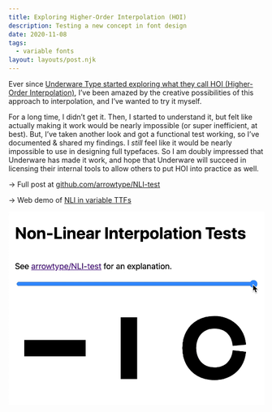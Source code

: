 ```yaml
---
title: Exploring Higher-Order Interpolation (HOI)
description: Testing a new concept in font design
date: 2020-11-08
tags:
  - variable fonts
layout: layouts/post.njk
---
```


Ever since [Underware Type started exploring what they call HOI (Higher-Order Interpolation)](https://underware.nl/case-studies/hoi/), I’ve been amazed by the creative possibilities of this approach to interpolation, and I’ve wanted to try it myself.

For a long time, I didn’t get it. Then, I started to understand it, but felt like actually making it work would be nearly impossible (or super inefficient, at best). But, I’ve taken another look and got a functional test working, so I’ve documented & shared my findings. I *still* feel like it would be nearly impossible to use in designing full typefaces. So I am doubly impressed that Underware has made it work, and hope that Underware will succeed in licensing their internal tools to allow others to put HOI into practice as well.

→ Full post at [github.com/arrowtype/NLI-test](https://github.com/arrowtype/NLI-test/)

→ Web demo of [NLI in variable TTFs](https://arrowtype.github.io/NLI-test/)

![NLI](web-demo.gif)
